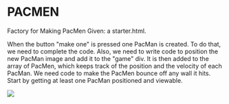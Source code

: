 # PACMEN
Factory for Making PacMen
Given: a starter.html.

When the button "make one" is pressed one PacMan is created. To do that, we need to complete the code. 
Also, we need to write code to position the new PacMan image and add it to the "game" div. 
It is then added to the array of PacMen, which keeps track of the position and the velocity of each PacMan.
We need code to make the PacMen bounce off any wall it hits. 
Start by getting at least one PacMan positioned and viewable. 

<img src="PacMan1.png">
